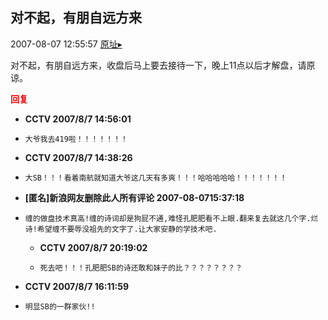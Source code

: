 ## 对不起，有朋自远方来
2007-08-07 12:55:57
[原址▸](http://www.fxgan.com/chan_time/2007_07_12/595.htm)



 对不起，有朋自远方来，收盘后马上要去接待一下，晚上11点以后才解盘，请原谅。





<font color='red'>**回复**</font>


- **CCTV 2007/8/7 14:56:01**
- ```
  大爷我去419啦！！！！！！！
  ```
- **CCTV 2007/8/7 14:38:26**
- ```
  大SB！！！看着南航就知道大爷这几天有多爽！！！哈哈哈哈哈！！！！！！！
  ```
- **[匿名]新浪网友删除此人所有评论 2007-08-0715:37:18**
- ```
  缠的做盘技术真高!缠的诗词却是狗屁不通,难怪孔肥肥看不上眼.翻来复去就这几个字.烂诗!希望缠不要辱没祖先的文字了.让大家安静的学技术吧.
  ```
   - **CCTV 2007/8/7 20:19:02**
   - ```
     死去吧！！！孔肥肥SB的诗还敢和妹子的比？？？？？？？？
     ```
- **CCTV 2007/8/7 16:11:59**
- ```
  明显SB的一群家伙!!
  ```
